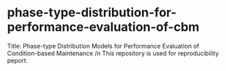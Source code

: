 # phase-type-distribution-for-performance-evaluation-of-cbm
Title: Phase-type Distribution Models for Performance Evaluation of Condition-based Maintenance /n
This repository is used for reproducibility peport.
